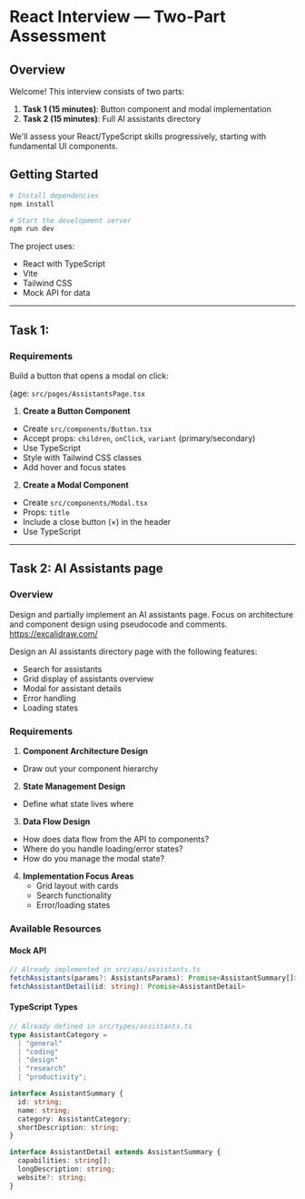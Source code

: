 # React Interview — Two-Part Assessment

## Overview

Welcome! This interview consists of two parts:

1. **Task 1 (15 minutes)**: Button component and modal implementation
2. **Task 2 (15 minutes)**: Full AI assistants directory

We'll assess your React/TypeScript skills progressively, starting with fundamental UI components.

## Getting Started

```bash
# Install dependencies
npm install

# Start the development server
npm run dev
```

The project uses:

- React with TypeScript
- Vite
- Tailwind CSS
- Mock API for data

---

## Task 1:

### Requirements

Build a button that opens a modal on click:

{age: `src/pages/AssistantsPage.tsx`

1. **Create a Button Component**

- Create `src/components/Button.tsx`
- Accept props: `children`, `onClick`, `variant` (primary/secondary)
- Use TypeScript
- Style with Tailwind CSS classes
- Add hover and focus states

2. **Create a Modal Component**

- Create `src/components/Modal.tsx`
- Props: `title`
- Include a close button (×) in the header
- Use TypeScript

---

## Task 2: AI Assistants page

### Overview

Design and partially implement an AI assistants page. Focus on architecture and component design using pseudocode and comments. https://excalidraw.com/

Design an AI assistants directory page with the following features:

- Search for assistants
- Grid display of assistants overview
- Modal for assistant details
- Error handling
- Loading states

### Requirements

1. **Component Architecture Design**

- Draw out your component hierarchy

2. **State Management Design**

- Define what state lives where

3. **Data Flow Design**

- How does data flow from the API to components?
- Where do you handle loading/error states?
- How do you manage the modal state?

4. **Implementation Focus Areas**
   - Grid layout with cards
   - Search functionality
   - Error/loading states

### Available Resources

#### Mock API

```typescript
// Already implemented in src/api/assistants.ts
fetchAssistants(params?: AssistantsParams): Promise<AssistantSummary[]>
fetchAssistantDetail(id: string): Promise<AssistantDetail>
```

#### TypeScript Types

```typescript
// Already defined in src/types/assistants.ts
type AssistantCategory =
  | "general"
  | "coding"
  | "design"
  | "research"
  | "productivity";

interface AssistantSummary {
  id: string;
  name: string;
  category: AssistantCategory;
  shortDescription: string;
}

interface AssistantDetail extends AssistantSummary {
  capabilities: string[];
  longDescription: string;
  website?: string;
}
```
